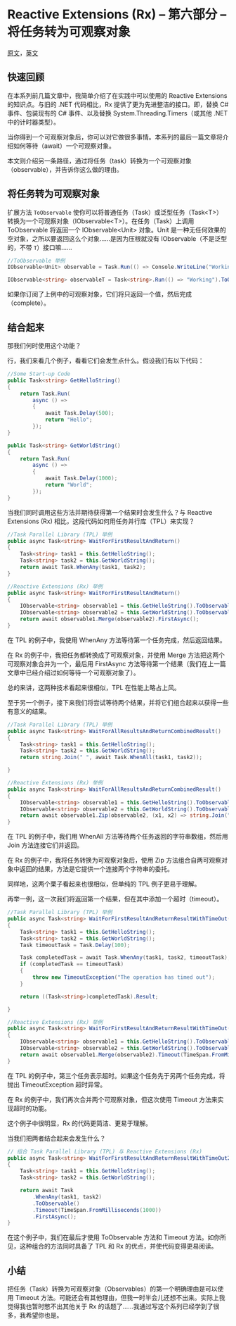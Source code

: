 # Reactive Extensions (Rx) – 第六部分 – 将任务转为可观察对象

[原文](https://rehansaeed.com/reactive-extensions-part6-task-toobservable/)，[英文](README.md)

## 快速回顾

在本系列前几篇文章中，我简单介绍了在实践中可以使用的 Reactive Extensions 的知识点。与旧的 .NET 代码相比，Rx 提供了更为先进整洁的接口。即，替换 C# 事件、包装现有的 C# 事件、以及替换 System.Threading.Timers（或其他 .NET 中的计时器类型）。

当你得到一个可观察对象后，你可以对它做很多事情。本系列的最后一篇文章将介绍如何等待（await）一个可观察对象。

本文则介绍另一条路径，通过将任务（task）转换为一个可观察对象（observable），并告诉你这么做的理由。

## 将任务转为可观察对象

扩展方法 `ToObservable` 使你可以将普通任务（Task）或泛型任务（Task&lt;T&gt;）转换为一个可观察对象（IObservable&lt;T&gt;）。在任务（Task）上调用 ToObservable 将返回一个 IObservable&lt;Unit&gt; 对象。Unit 是一种无任何效果的空对象，之所以要返回这么个对象……是因为压根就没有 IObservable（不是泛型的，不带 `T`）接口嘛……

```c#
//ToObservable 举例
IObservable<Unit> observable = Task.Run(() => Console.WriteLine("Working")).ToObservable();

IObservable<string> observableT = Task<string>.Run(() => "Working").ToObservable();
```

如果你订阅了上例中的可观察对象，它们将只返回一个值，然后完成（complete）。

## 结合起来

那我们何时使用这个功能？

行，我们来看几个例子，看看它们会发生点什么。假设我们有以下代码：

```c#
//Some Start-up Code
public Task<string> GetHelloString()
{
    return Task.Run(
        async () =>
        {
            await Task.Delay(500);
            return "Hello";
        });
}

public Task<string> GetWorldString()
{
    return Task.Run(
        async () =>
        {
            await Task.Delay(1000);
            return "World";
        });
}
```

当我们同时调用这些方法并期待获得第一个结果时会发生什么？与 Reactive Extensions (Rx) 相比，这段代码如何用任务并行库（TPL）来实现？

```c#
//Task Parallel Library (TPL) 举例
public async Task<string> WaitForFirstResultAndReturn()
{
    Task<string> task1 = this.GetHelloString();
    Task<string> task2 = this.GetWorldString();
    return await Task.WhenAny(task1, task2);
}
```

```c#
//Reactive Extensions (Rx) 举例
public async Task<string> WaitForFirstResultAndReturn()
{
    IObservable<string> observable1 = this.GetHelloString().ToObservable();
    IObservable<string> observable2 = this.GetWorldString().ToObservable();
    return await observable1.Merge(observable2).FirstAsync();
}
```

在 TPL 的例子中，我使用 WhenAny 方法等待第一个任务完成，然后返回结果。

在 Rx 的例子中，我把任务都转换成了可观察对象，并使用 Merge 方法把这两个可观察对象合并为一个，最后用 FirstAsync 方法等待第一个结果（我们在上一篇文章中已经介绍过如何等待一个可观察对象了）。

总的来讲，这两种技术看起来很相似，TPL 在性能上略占上风。

至于另一个例子，接下来我们将尝试等待两个结果，并将它们组合起来以获得一些有意义的结果。

```c#
//Task Parallel Library (TPL) 举例
public async Task<string> WaitForAllResultsAndReturnCombinedResult()
{
    Task<string> task1 = this.GetHelloString();
    Task<string> task2 = this.GetWorldString();
    return string.Join(" ", await Task.WhenAll(task1, task2));

}
```

```c#
//Reactive Extensions (Rx) 举例
public async Task<string> WaitForAllResultsAndReturnCombinedResult()
{
    IObservable<string> observable1 = this.GetHelloString().ToObservable();
    IObservable<string> observable2 = this.GetWorldString().ToObservable();
    return await observable1.Zip(observable2, (x1, x2) => string.Join(" ", x1, x2));
}
```

在 TPL 的例子中，我们用 WhenAll 方法等待两个任务返回的字符串数组，然后用 Join 方法连接它们并返回。

在 Rx 的例子中，我将任务转换为可观察对象后，使用 Zip 方法组合自两可观察对象中返回的结果，方法是它提供一个连接两个字符串的委托。

同样地，这两个栗子看起来也很相似，但单纯的 TPL 例子更易于理解。

再举一例，这一次我们将返回第一个结果，但在其中添加一个超时（timeout）。

```c#
//Task Parallel Library (TPL) 举例
public async Task<string> WaitForFirstResultAndReturnResultWithTimeOut()
{
    Task<string> task1 = this.GetHelloString();
    Task<string> task2 = this.GetWorldString();
    Task timeoutTask = Task.Delay(100);

    Task completedTask = await Task.WhenAny(task1, task2, timeoutTask);
    if (completedTask == timeoutTask)
    {
        throw new TimeoutException("The operation has timed out");
    }

    return ((Task<string>)completedTask).Result;

}
```

```c#
//Reactive Extensions (Rx) 举例
public async Task<string> WaitForFirstResultAndReturnResultWithTimeOut()
{
    IObservable<string> observable1 = this.GetHelloString().ToObservable();
    IObservable<string> observable2 = this.GetWorldString().ToObservable();
    return await observable1.Merge(observable2).Timeout(TimeSpan.FromMilliseconds(100)).FirstAsync();
}
```

在 TPL 的例子中，第三个任务表示超时。如果这个任务先于另两个任务完成，将抛出 TimeoutException 超时异常。

在 Rx 的例子中，我们再次合并两个可观察对象，但这次使用 Timeout 方法来实现超时的功能。

这个例子中很明显，Rx 的代码更简洁、更易于理解。

当我们把两者结合起来会发生什么？

```c#
// 组合 Task Parallel Library (TPL) 与 Reactive Extensions (Rx)
public async Task<string> WaitForFirstResultAndReturnResultWithTimeOut2()
{
    Task<string> task1 = this.GetHelloString();
    Task<string> task2 = this.GetWorldString();

    return await Task
        .WhenAny(task1, task2)
        .ToObservable()
        .Timeout(TimeSpan.FromMilliseconds(1000))
        .FirstAsync();
}
```

在这个例子中，我们在最后才使用 ToObservable 方法和 Timeout 方法。如你所见，这种组合的方法同时具备了 TPL 和 Rx 的优点，并使代码变得更易阅读。

## 小结

把任务（Task）转换为可观察对象（Observables）的第一个明确理由是可以使用 Timeout 方法。可能还会有其他理由，但我一时半会儿还想不出来。实际上我觉得我也暂时憋不出其他关于 Rx 的话题了……我通过写这个系列已经学到了很多，我希望你也是。
